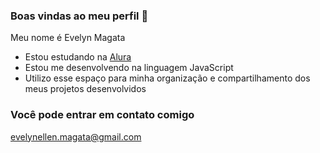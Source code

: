 ### Boas vindas ao meu perfil 🤎

Meu nome é Evelyn Magata

- Estou estudando na [Alura](https://www.alura.com.br)
- Estou me desenvolvendo na linguagem JavaScript
- Utilizo esse espaço para minha organização e compartilhamento dos meus projetos desenvolvidos

### Você pode entrar em contato comigo 

evelynellen.magata@gmail.com
